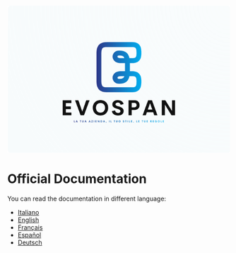 ![EvoSpan Logo Us](assets/logos/logo_blue/it.png?raw=true)

# Official Documentation

You can read the documentation in different language:
- [Italiano]()
- [English]()
- [Français]()
- [Español]()
- [Deutsch]()







